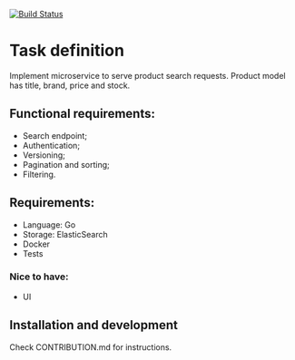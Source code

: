 [![Build Status](https://github.com/ewgra/test_tasks/workflows/GO%20-%20Search%20API%20-%20CI/badge.svg?branch=master)](https://github.com/ewgRa/test_tasks/actions?query=branch%3Amaster+workflow%3A%22GO+-+Search+API+-+CI%22)

# Task definition
Implement microservice to serve product search requests.
Product model has title, brand, price and stock. 

## Functional requirements:
- Search endpoint;
- Authentication;
- Versioning;
- Pagination and sorting;
- Filtering.

## Requirements:
- Language: Go
- Storage: ElasticSearch
- Docker
- Tests

### Nice to have:
- UI

## Installation and development
Check CONTRIBUTION.md for instructions.
